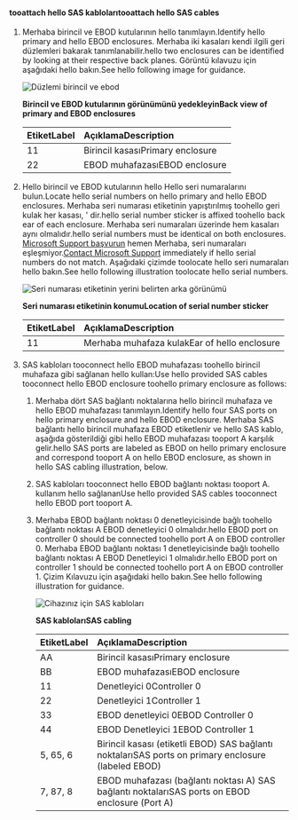 <!--author=alkohli last changed:02/22/16-->

#### <a name="tooattach-hello-sas-cables"></a><span data-ttu-id="dd0a3-101">tooattach hello SAS kabloları</span><span class="sxs-lookup"><span data-stu-id="dd0a3-101">tooattach hello SAS cables</span></span>
1. <span data-ttu-id="dd0a3-102">Merhaba birincil ve EBOD kutularının hello tanımlayın.</span><span class="sxs-lookup"><span data-stu-id="dd0a3-102">Identify hello primary and hello EBOD enclosures.</span></span> <span data-ttu-id="dd0a3-103">Merhaba iki kasaları kendi ilgili geri düzlemleri bakarak tanımlanabilir.</span><span class="sxs-lookup"><span data-stu-id="dd0a3-103">hello two enclosures can be identified by looking at their respective back planes.</span></span> <span data-ttu-id="dd0a3-104">Görüntü kılavuzu için aşağıdaki hello bakın.</span><span class="sxs-lookup"><span data-stu-id="dd0a3-104">See hello following image for guidance.</span></span> 
   
    ![Düzlemi birincil ve ebod](./media/storsimple-sas-cable-8600/HCSBackplaneofprimaryandEBODenclosure.png)
   
    <span data-ttu-id="dd0a3-106">**Birincil ve EBOD kutularının görünümünü yedekleyin**</span><span class="sxs-lookup"><span data-stu-id="dd0a3-106">**Back view of primary and EBOD enclosures**</span></span>
   
   | <span data-ttu-id="dd0a3-107">Etiket</span><span class="sxs-lookup"><span data-stu-id="dd0a3-107">Label</span></span> | <span data-ttu-id="dd0a3-108">Açıklama</span><span class="sxs-lookup"><span data-stu-id="dd0a3-108">Description</span></span> |
   |:--- |:--- |
   | <span data-ttu-id="dd0a3-109">1</span><span class="sxs-lookup"><span data-stu-id="dd0a3-109">1</span></span> |<span data-ttu-id="dd0a3-110">Birincil kasası</span><span class="sxs-lookup"><span data-stu-id="dd0a3-110">Primary enclosure</span></span> |
   | <span data-ttu-id="dd0a3-111">2</span><span class="sxs-lookup"><span data-stu-id="dd0a3-111">2</span></span> |<span data-ttu-id="dd0a3-112">EBOD muhafazası</span><span class="sxs-lookup"><span data-stu-id="dd0a3-112">EBOD enclosure</span></span> |
2. <span data-ttu-id="dd0a3-113">Hello birincil ve EBOD kutularının hello Hello seri numaralarını bulun.</span><span class="sxs-lookup"><span data-stu-id="dd0a3-113">Locate hello serial numbers on hello primary and hello EBOD enclosures.</span></span> <span data-ttu-id="dd0a3-114">Merhaba seri numarası etiketinin yapıştırılmış toohello geri kulak her kasası, ' dir.</span><span class="sxs-lookup"><span data-stu-id="dd0a3-114">hello serial number sticker is affixed toohello back ear of each enclosure.</span></span> <span data-ttu-id="dd0a3-115">Merhaba seri numaraları üzerinde hem kasaları aynı olmalıdır.</span><span class="sxs-lookup"><span data-stu-id="dd0a3-115">hello serial numbers must be identical on both enclosures.</span></span> <span data-ttu-id="dd0a3-116">[Microsoft Support başvurun](../articles/storsimple/storsimple-contact-microsoft-support.md) hemen Merhaba, seri numaraları eşleşmiyor.</span><span class="sxs-lookup"><span data-stu-id="dd0a3-116">[Contact Microsoft Support](../articles/storsimple/storsimple-contact-microsoft-support.md) immediately if hello serial numbers do not match.</span></span> <span data-ttu-id="dd0a3-117">Aşağıdaki çizimde toolocate hello seri numaraları hello bakın.</span><span class="sxs-lookup"><span data-stu-id="dd0a3-117">See hello following illustration toolocate hello serial numbers.</span></span>
   
    ![Seri numarası etiketinin yerini belirten arka görünümü](./media/storsimple-sas-cable-8600/HCSRearviewofenclosureindicatinglocationofserialnumbersticker.png)
   
    <span data-ttu-id="dd0a3-119">**Seri numarası etiketinin konumu**</span><span class="sxs-lookup"><span data-stu-id="dd0a3-119">**Location of serial number sticker**</span></span>
   
   | <span data-ttu-id="dd0a3-120">Etiket</span><span class="sxs-lookup"><span data-stu-id="dd0a3-120">Label</span></span> | <span data-ttu-id="dd0a3-121">Açıklama</span><span class="sxs-lookup"><span data-stu-id="dd0a3-121">Description</span></span> |
   |:--- |:--- |
   | <span data-ttu-id="dd0a3-122">1</span><span class="sxs-lookup"><span data-stu-id="dd0a3-122">1</span></span> |<span data-ttu-id="dd0a3-123">Merhaba muhafaza kulak</span><span class="sxs-lookup"><span data-stu-id="dd0a3-123">Ear of hello enclosure</span></span> |
3. <span data-ttu-id="dd0a3-124">SAS kabloları tooconnect hello EBOD muhafazası toohello birincil muhafaza gibi sağlanan hello kullan:</span><span class="sxs-lookup"><span data-stu-id="dd0a3-124">Use hello provided SAS cables tooconnect hello EBOD enclosure toohello primary enclosure as follows:</span></span>
   
   1. <span data-ttu-id="dd0a3-125">Merhaba dört SAS bağlantı noktalarına hello birincil muhafaza ve hello EBOD muhafazası tanımlayın.</span><span class="sxs-lookup"><span data-stu-id="dd0a3-125">Identify hello four SAS ports on hello primary enclosure and hello EBOD enclosure.</span></span> <span data-ttu-id="dd0a3-126">Merhaba SAS bağlantı hello birincil muhafaza EBOD etiketlenir ve hello SAS kablo, aşağıda gösterildiği gibi hello EBOD muhafazası tooport A karşılık gelir.</span><span class="sxs-lookup"><span data-stu-id="dd0a3-126">hello SAS ports are labeled as EBOD on hello primary enclosure and correspond tooport A on hello EBOD enclosure, as shown in hello SAS cabling illustration, below.</span></span>
   2. <span data-ttu-id="dd0a3-127">SAS kabloları tooconnect hello EBOD bağlantı noktası tooport A. kullanım hello sağlanan</span><span class="sxs-lookup"><span data-stu-id="dd0a3-127">Use hello provided SAS cables tooconnect hello EBOD port tooport A.</span></span>
   3. <span data-ttu-id="dd0a3-128">Merhaba EBOD bağlantı noktası 0 denetleyicisinde bağlı toohello bağlantı noktası A EBOD denetleyici 0 olmalıdır.</span><span class="sxs-lookup"><span data-stu-id="dd0a3-128">hello EBOD port on controller 0 should be connected toohello port A on EBOD controller 0.</span></span> <span data-ttu-id="dd0a3-129">Merhaba EBOD bağlantı noktası 1 denetleyicisinde bağlı toohello bağlantı noktası A EBOD Denetleyici 1 olmalıdır.</span><span class="sxs-lookup"><span data-stu-id="dd0a3-129">hello EBOD port on controller 1 should be connected toohello port A on EBOD controller 1.</span></span> <span data-ttu-id="dd0a3-130">Çizim Kılavuzu için aşağıdaki hello bakın.</span><span class="sxs-lookup"><span data-stu-id="dd0a3-130">See hello following illustration for guidance.</span></span> 
      
      ![Cihazınız için SAS kabloları](./media/storsimple-sas-cable-8600/HCSSAScablingforyourdevice.png)
      
      <span data-ttu-id="dd0a3-132">**SAS kabloları**</span><span class="sxs-lookup"><span data-stu-id="dd0a3-132">**SAS cabling**</span></span>
      
      | <span data-ttu-id="dd0a3-133">Etiket</span><span class="sxs-lookup"><span data-stu-id="dd0a3-133">Label</span></span> | <span data-ttu-id="dd0a3-134">Açıklama</span><span class="sxs-lookup"><span data-stu-id="dd0a3-134">Description</span></span> |
      |:--- |:--- |
      | <span data-ttu-id="dd0a3-135">A</span><span class="sxs-lookup"><span data-stu-id="dd0a3-135">A</span></span> |<span data-ttu-id="dd0a3-136">Birincil kasası</span><span class="sxs-lookup"><span data-stu-id="dd0a3-136">Primary enclosure</span></span> |
      | <span data-ttu-id="dd0a3-137">B</span><span class="sxs-lookup"><span data-stu-id="dd0a3-137">B</span></span> |<span data-ttu-id="dd0a3-138">EBOD muhafazası</span><span class="sxs-lookup"><span data-stu-id="dd0a3-138">EBOD enclosure</span></span> |
      | <span data-ttu-id="dd0a3-139">1</span><span class="sxs-lookup"><span data-stu-id="dd0a3-139">1</span></span> |<span data-ttu-id="dd0a3-140">Denetleyici 0</span><span class="sxs-lookup"><span data-stu-id="dd0a3-140">Controller 0</span></span> |
      | <span data-ttu-id="dd0a3-141">2</span><span class="sxs-lookup"><span data-stu-id="dd0a3-141">2</span></span> |<span data-ttu-id="dd0a3-142">Denetleyici 1</span><span class="sxs-lookup"><span data-stu-id="dd0a3-142">Controller 1</span></span> |
      | <span data-ttu-id="dd0a3-143">3</span><span class="sxs-lookup"><span data-stu-id="dd0a3-143">3</span></span> |<span data-ttu-id="dd0a3-144">EBOD denetleyici 0</span><span class="sxs-lookup"><span data-stu-id="dd0a3-144">EBOD Controller 0</span></span> |
      | <span data-ttu-id="dd0a3-145">4</span><span class="sxs-lookup"><span data-stu-id="dd0a3-145">4</span></span> |<span data-ttu-id="dd0a3-146">EBOD Denetleyici 1</span><span class="sxs-lookup"><span data-stu-id="dd0a3-146">EBOD Controller 1</span></span> |
      | <span data-ttu-id="dd0a3-147">5, 6</span><span class="sxs-lookup"><span data-stu-id="dd0a3-147">5, 6</span></span> |<span data-ttu-id="dd0a3-148">Birincil kasası (etiketli EBOD) SAS bağlantı noktaları</span><span class="sxs-lookup"><span data-stu-id="dd0a3-148">SAS ports on primary enclosure (labeled EBOD)</span></span> |
      | <span data-ttu-id="dd0a3-149">7, 8</span><span class="sxs-lookup"><span data-stu-id="dd0a3-149">7, 8</span></span> |<span data-ttu-id="dd0a3-150">EBOD muhafazası (bağlantı noktası A) SAS bağlantı noktaları</span><span class="sxs-lookup"><span data-stu-id="dd0a3-150">SAS ports on EBOD enclosure (Port A)</span></span> |


